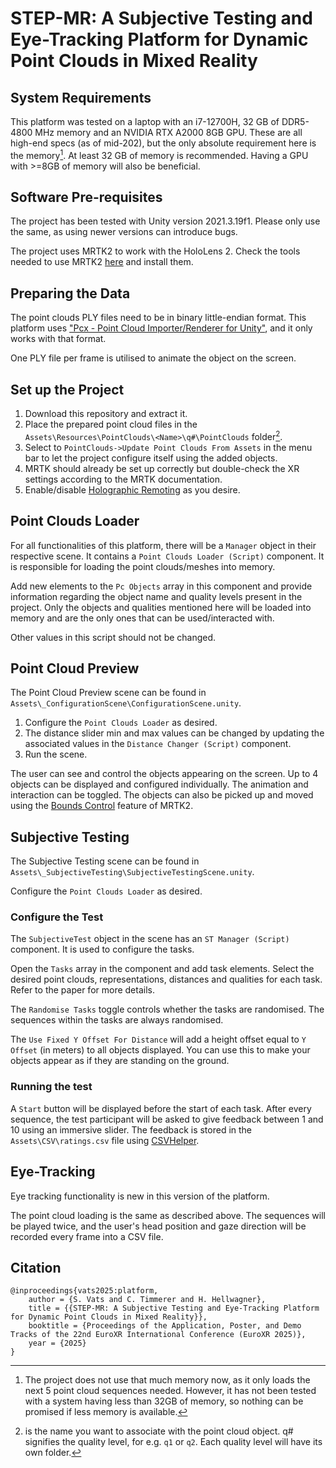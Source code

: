 # STEP-MR: A Subjective Testing and Eye-Tracking Platform for Dynamic Point Clouds in Mixed Reality

## System Requirements

This platform was tested on a laptop with an i7-12700H, 32 GB of DDR5-4800 MHz memory and an NVIDIA RTX A2000 8GB GPU. These are all high-end specs (as of mid-202), but the only absolute requirement here is the memory[^1]. At least 32 GB of memory is recommended. Having a GPU with >=8GB of memory will also be beneficial.

## Software Pre-requisites

The project has been tested with Unity version 2021.3.19f1. Please only use the same, as using newer versions can introduce bugs.

The project uses MRTK2 to work with the HoloLens 2. Check the tools needed to use MRTK2 [here](https://learn.microsoft.com/en-us/windows/mixed-reality/develop/install-the-tools?tabs=unity) and install them.

## Preparing the Data
The point clouds PLY files need to be in binary little-endian format. This platform uses ["Pcx - Point Cloud Importer/Renderer for Unity"](https://github.com/keijiro/Pcx), and it only works with that format.

One PLY file per frame is utilised to animate the object on the screen.

## Set up the Project
1. Download this repository and extract it.
2. Place the prepared point cloud files in the `Assets\Resources\PointClouds\<Name>\q#\PointClouds` folder[^2].
3. Select to `PointClouds->Update Point Clouds From Assets` in the menu bar to let the project configure itself using the added objects.
4. MRTK should already be set up correctly but double-check the XR settings according to the MRTK documentation.
5. Enable/disable [Holographic Remoting](https://learn.microsoft.com/en-gb/windows/mixed-reality/mrtk-unity/mrtk2/features/tools/holographic-remoting?view=mrtkunity-2022-05) as you desire.

## Point Clouds Loader
For all functionalities of this platform, there will be a `Manager` object in their respective scene. It contains a `Point Clouds Loader (Script)` component. It is responsible for loading the point clouds/meshes into memory.

Add new elements to the `Pc Objects` array in this component and provide information regarding the object name and quality levels present in the project. Only the objects and qualities mentioned here will be loaded into memory and are the only ones that can be used/interacted with.

Other values in this script should not be changed.

## Point Cloud Preview
The Point Cloud Preview scene can be found in `Assets\_ConfigurationScene\ConfigurationScene.unity`.

1. Configure the `Point Clouds Loader` as desired.
2. The distance slider min and max values can be changed by updating the associated values in the `Distance Changer (Script)` component.
3. Run the scene.

The user can see and control the objects appearing on the screen. Up to 4 objects can be displayed and configured individually. The animation and interaction can be toggled. The objects can also be picked up and moved using the [Bounds Control](https://learn.microsoft.com/en-us/windows/mixed-reality/mrtk-unity/mrtk2/features/ux-building-blocks/bounds-control?view=mrtkunity-2022-05) feature of MRTK2.

## Subjective Testing
The Subjective Testing scene can be found in `Assets\_SubjectiveTesting\SubjectiveTestingScene.unity`.

Configure the `Point Clouds Loader` as desired.

### Configure the Test
The `SubjectiveTest` object in the scene has an `ST Manager (Script)` component. It is used to configure the tasks.

Open the `Tasks` array in the component and add task elements. Select the desired point clouds, representations, distances and qualities for each task. Refer to the paper for more details.

The `Randomise Tasks` toggle controls whether the tasks are randomised. The sequences within the tasks are always randomised.

The `Use Fixed Y Offset For Distance` will add a height offset equal to `Y Offset` (in meters) to all objects displayed. You can use this to make your objects appear as if they are standing on the ground.

### Running the test

A `Start` button will be displayed before the start of each task. After every sequence, the test participant will be asked to give feedback between 1 and 10 using an immersive slider. The feedback is stored in the `Assets\CSV\ratings.csv` file using [CSVHelper](https://joshclose.github.io/CsvHelper/).

[^1]: The project does not use that much memory now, as it only loads the next 5 point cloud sequences needed. However, it has not been tested with a system having less than 32GB of memory, so nothing can be promised if less memory is available.

[^2]: <Name> is the name you want to associate with the point cloud object. q# signifies the quality level, for e.g. `q1` or `q2`. Each quality level will have its own folder.

## Eye-Tracking
Eye tracking functionality is new in this version of the platform.

The point cloud loading is the same as described above. The sequences will be played twice, and the user's head position and gaze direction will be recorded every frame into a CSV file.

## Citation

```
@inproceedings{vats2025:platform,
    author = {S. Vats and C. Timmerer and H. Hellwagner},
    title = {{STEP-MR: A Subjective Testing and Eye-Tracking Platform for Dynamic Point Clouds in Mixed Reality}},
    booktitle = {Proceedings of the Application, Poster, and Demo Tracks of the 22nd EuroXR International Conference (EuroXR 2025)},
    year = {2025}
}
```
